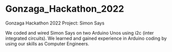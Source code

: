 # Gonzaga_Hackathon_2022
Gonzaga Hackathon 2022 Project: Simon Says


We coded and wired Simon Says on two Arduino Unos using i2c (inter integrated circuits).  We learned and gained experience in Arduino coding by using our skills as Computer Engineers.

